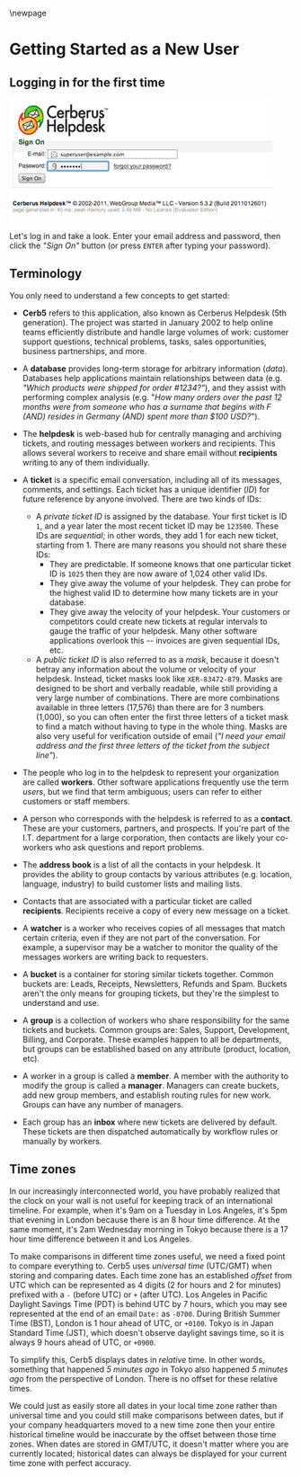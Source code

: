 \newpage

# Getting Started as a New User #

## Logging in for the first time ##

![Logging in.](images/getting_started/logging_in.png)

Let's log in and take a look.  Enter your email address and password, then click the _"Sign On"_ button (or press `ENTER` after typing your password).

## Terminology ##

You only need to understand a few concepts to get started:

* **Cerb5** refers to this application, also known as Cerberus Helpdesk (5th generation).  The project was started in January 2002 to help online teams efficiently distribute and handle large volumes of work: customer support questions, technical problems, tasks, sales opportunities, business partnerships, and more.

* A **database** provides long-term storage for arbitrary information (_data_).  Databases help applications maintain relationships between data (e.g. _"Which products were shipped for order #1234?"_), and they assist with performing complex analysis (e.g. "_How many orders over the past 12 months were from someone who has a surname that begins with F (AND) resides in Germany (AND) spent more than $100 USD?_").

* The **helpdesk** is web-based hub for centrally managing and archiving tickets, and routing messages between workers and recipients. This allows several workers to receive and share email without **recipients** writing to any of them individually.

* A **ticket** is a specific email conversation, including all of its messages, comments, and settings. Each ticket has a unique identifier (_ID_) for future reference by anyone involved.
	There are two kinds of IDs:
	* A _private ticket ID_ is assigned by the database.  Your first ticket is ID `1`, and a year later the most recent ticket ID may be `123500`.  These IDs are _sequential_; in other words, they add 1 for each new ticket, starting from 1.  There are many reasons you should not share these IDs:
		* They are predictable.  If someone knows that one particular ticket ID is `1025` then they are now aware of 1,024 other valid IDs.
		* They give away the volume of your helpdesk.  They can probe for the highest valid ID to determine how many tickets are in your database.
		* They give away the velocity of your helpdesk.  Your customers or competitors could create new tickets at regular intervals to gauge the traffic of your helpdesk.  	Many other software applications overlook this -- invoices are given sequential IDs, etc.
	* A _public ticket ID_ is also referred to as a _mask_, because it doesn't betray any information about the volume or velocity of your helpdesk.  Instead, ticket masks look like `XER-83472-879`.  Masks are designed to be short and verbally readable, while still providing a very large number of combinations.  There are more combinations available in three letters (17,576) than there are for 3 numbers (1,000), so you can often enter the first three letters of a ticket mask to find a match without having to type in the whole thing.  Masks are also very useful for verification outside of email (_"I need your email address and the first three letters of the ticket from the subject line"_).

* The people who log in to the helpdesk to represent your organization are called **workers**.  Other software applications frequently use the term _users_, but we find that term ambiguous; users can refer to either customers or staff members.

* A person who corresponds with the helpdesk is referred to as a **contact**.  These are your customers, partners, and prospects.  If you're part of the I.T. department for a large corporation, then contacts are likely your co-workers who ask questions and report problems.

* The **address book** is a list of all the contacts in your helpdesk.  It provides the ability to group contacts by various attributes (e.g. location, language, industry) to build customer lists and mailing lists.

* Contacts that are associated with a particular ticket are called **recipients**.  Recipients receive a copy of every new message on a ticket.

* A **watcher** is a worker who receives copies of all messages that match certain criteria, even if they are not part of the conversation. For example, a supervisor may be a watcher to monitor the quality of the messages workers are writing back to requesters.

* A **bucket** is a container for storing similar tickets together. Common buckets are: Leads, Receipts, Newsletters, Refunds and Spam.  Buckets aren't the only means for grouping tickets, but they're the simplest to understand and use.

* A **group** is a collection of workers who share responsibility for the same tickets and buckets. Common groups are: Sales, Support, Development, Billing, and Corporate. These examples happen to all be departments, but groups can be established based on any attribute (product, location, etc).

* A worker in a group is called a **member**. A member with the authority to modify the group is called a **manager**. Managers can create buckets, add new group members, and establish routing rules for new work.  Groups can have any number of managers.

* Each group has an **inbox** where new tickets are delivered by default. These tickets are then dispatched automatically by workflow rules or manually by workers.

## Time zones ##

In our increasingly interconnected world, you have probably realized that the clock on your wall is not useful for keeping track of an international timeline.  For example, when it's 9am on a Tuesday in Los Angeles, it's 5pm that evening in London because there is an 8 hour time difference.  At the same moment, it's 2am Wednesday morning in Tokyo because there is a 17 hour time difference between it and Los Angeles.

To make comparisons in different time zones useful, we need a fixed point to compare everything to.  Cerb5 uses _universal time_ (UTC/GMT) when storing and comparing dates.  Each time zone has an established _offset_ from UTC which can be represented as 4 digits (2 for hours and 2 for minutes) prefixed with a `-` (before UTC) or `+` (after UTC).  Los Angeles in Pacific Daylight Savings Time (PDT) is behind UTC by 7 hours, which you may see represented at the end of an email `Date:` as `-0700`.  During British Summer Time (BST), London is 1 hour ahead of UTC, or `+0100`.  Tokyo is in Japan Standard Time (JST), which doesn't observe daylight savings time, so it is always 9 hours ahead of UTC, or `+0900`.

To simplify this, Cerb5 displays dates in _relative_ time.  In other words, something that happened _5 minutes ago_ in Tokyo also happened _5 minutes ago_ from the perspective of London.  There is no offset for these relative times.

We could just as easily store all dates in your local time zone rather than universal time and you could still make comparisons between dates, but if your company headquarters moved to a new time zone then your entire historical timeline would be inaccurate by the offset between those time zones.  When dates are stored in GMT/UTC, it doesn't matter where you are currently located; historical dates can always be displayed for your current time zone with perfect accuracy.
